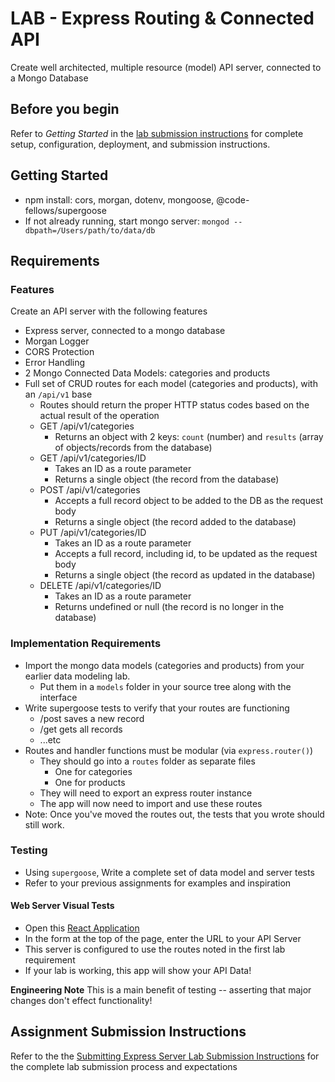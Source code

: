 # LAB - Express Routing & Connected API

Create well architected, multiple resource (model) API server, connected to a Mongo Database

## Before you begin

Refer to *Getting Started*  in the [lab submission instructions](../../../reference/submission-instructions/labs/README.md) for complete setup, configuration, deployment, and submission instructions.

## Getting Started

- npm install: cors, morgan, dotenv, mongoose, @code-fellows/supergoose
- If not already running, start mongo server: `mongod --dbpath=/Users/path/to/data/db`

## Requirements

### Features

Create an API server with the following features

- Express server, connected to a mongo database
- Morgan Logger
- CORS Protection
- Error Handling
- 2 Mongo Connected Data Models: categories and products
- Full set of CRUD routes for each model (categories and products), with an `/api/v1` base
  - Routes should return the proper HTTP status codes based on the actual result of the operation
  - GET /api/v1/categories
    - Returns an object with 2 keys: `count` (number) and `results` (array of objects/records from the database)
  - GET /api/v1/categories/ID
    - Takes an ID as a route parameter
    - Returns a single object (the record from the database)
  - POST /api/v1/categories
    - Accepts a full record object to be added to the DB as the request body
    - Returns a single object (the record added to the database)
  - PUT /api/v1/categories/ID
    - Takes an ID as a route parameter
    - Accepts a full record, including id, to be updated as the request body
    - Returns a single object (the record as updated in the database)
  - DELETE /api/v1/categories/ID
    - Takes an ID as a route parameter
    - Returns undefined or null (the record is no longer in the database)

### Implementation Requirements

- Import the mongo data models (categories and products) from your earlier data modeling lab.
  - Put them in a `models` folder in your source tree along with the interface
- Write supergoose tests to verify that your routes are functioning
  - /post saves a new record
  - /get gets all records
  - ...etc
- Routes and handler functions must be modular (via `express.router()`)
  - They should go into a `routes` folder as separate files
    - One for categories
    - One for products
  - They will need to export an express router instance
  - The app will now need to import and use these routes
- Note: Once you've moved the routes out, the tests that you wrote should still work.

### Testing

- Using `supergoose`, Write a complete set of data model and server tests
- Refer to your previous assignments for examples and inspiration

#### Web Server Visual Tests

- Open this [React Application](https://w638oyk7o8.csb.app/)
- In the form at the top of the page, enter the URL to your API Server
- This server is configured to use the routes noted in the first lab requirement
- If your lab is working, this app will show your API Data!


**Engineering Note** This is a main benefit of testing -- asserting that major changes don't effect functionality!

## Assignment Submission Instructions

Refer to the the [Submitting Express Server Lab Submission Instructions](../../../reference/submission-instructions/labs/express-servers.md) for the complete lab submission process and expectations
